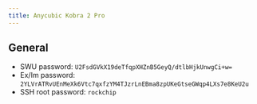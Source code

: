 ```yaml
---
title: Anycubic Kobra 2 Pro
---
```


## General

- SWU password: `U2FsdGVkX19deTfqpXHZnB5GeyQ/dtlbHjkUnwgCi+w=`
- Ex/Im password: `2YLVrATRvUEnMeXk6Vtc7qxfzYM4TJzrLnEBma8zpUKeGtseGWqp4LXs7e8KeU2u`
- SSH root password: `rockchip`
